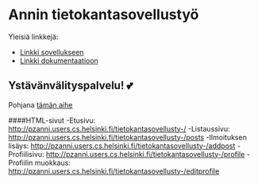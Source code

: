 # Annin tietokantasovellustyö

Yleisiä linkkejä:

* [Linkki sovellukseen](http://pzanni.users.cs.helsinki.fi/tietokantasovellusty-/)
* [Linkki dokumentaatioon](https://github.com/pzanni/Tsoha-Bootstrap/blob/master/doc/dokumentaatio.pdf)

## Ystävänvälityspalvelu! :two_hearts:

Pohjana [tämän aihe](http://advancedkittenry.github.io/suunnittelu_ja_tyoymparisto/aiheet/Ystavanvalityspalvelu.html) 

####HTML-sivut
-Etusivu: http://pzanni.users.cs.helsinki.fi/tietokantasovellusty-/
-Listaussivu: http://pzanni.users.cs.helsinki.fi/tietokantasovellusty-/posts
-Ilmoituksen lisäys: http://pzanni.users.cs.helsinki.fi/tietokantasovellusty-/addpost
-Profiilisivu: http://pzanni.users.cs.helsinki.fi/tietokantasovellusty-/profile
-Profiilin muokkaus: http://pzanni.users.cs.helsinki.fi/tietokantasovellusty-/editprofile
